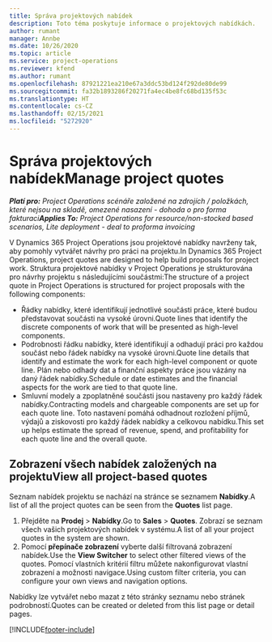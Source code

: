 ```yaml
---
title: Správa projektových nabídek
description: Toto téma poskytuje informace o projektových nabídkách.
author: rumant
manager: Annbe
ms.date: 10/26/2020
ms.topic: article
ms.service: project-operations
ms.reviewer: kfend
ms.author: rumant
ms.openlocfilehash: 87921221ea210e67a3ddc53bd124f292de80de99
ms.sourcegitcommit: fa32b1893286f20271fa4ec4be8fc68bd135f53c
ms.translationtype: HT
ms.contentlocale: cs-CZ
ms.lasthandoff: 02/15/2021
ms.locfileid: "5272920"
---
```

# <a name="manage-project-quotes"></a><span data-ttu-id="23920-103">Správa projektových nabídek</span><span class="sxs-lookup"><span data-stu-id="23920-103">Manage project quotes</span></span>

<span data-ttu-id="23920-104">_**Platí pro:** Project Operations scénáře založené na zdrojích / položkách, které nejsou na skladě, omezené nasazení - dohoda o pro forma fakturaci_</span><span class="sxs-lookup"><span data-stu-id="23920-104">_**Applies To:** Project Operations for resource/non-stocked based scenarios, Lite deployment - deal to proforma invoicing_</span></span>

<span data-ttu-id="23920-105">V Dynamics 365 Project Operations jsou projektové nabídky navrženy tak, aby pomohly vytvářet návrhy pro práci na projektu.</span><span class="sxs-lookup"><span data-stu-id="23920-105">In Dynamics 365 Project Operations, project quotes are designed to help build proposals for project work.</span></span> <span data-ttu-id="23920-106">Struktura projektové nabídky v Project Operations je strukturována pro návrhy projektu s následujícími součástmi:</span><span class="sxs-lookup"><span data-stu-id="23920-106">The structure of a project quote in Project Operations is structured for project proposals with the following components:</span></span>

  - <span data-ttu-id="23920-107">Řádky nabídky, které identifikují jednotlivé součásti práce, které budou představovat součásti na vysoké úrovni.</span><span class="sxs-lookup"><span data-stu-id="23920-107">Quote lines that identify the discrete components of work that will be presented as high-level components.</span></span>
  - <span data-ttu-id="23920-108">Podrobnosti řádku nabídky, které identifikují a odhadují práci pro každou součást nebo řádek nabídky na vysoké úrovni.</span><span class="sxs-lookup"><span data-stu-id="23920-108">Quote line details that identify and estimate the work for each high-level component or quote line.</span></span> <span data-ttu-id="23920-109">Plán nebo odhady dat a finanční aspekty práce jsou vázány na daný řádek nabídky.</span><span class="sxs-lookup"><span data-stu-id="23920-109">Schedule or date estimates and the financial aspects for the work are tied to that quote line.</span></span>
  - <span data-ttu-id="23920-110">Smluvní modely a zpoplatněné součásti jsou nastaveny pro každý řádek nabídky.</span><span class="sxs-lookup"><span data-stu-id="23920-110">Contracting models and chargeable components are set up for each quote line.</span></span> <span data-ttu-id="23920-111">Toto nastavení pomáhá odhadnout rozložení příjmů, výdajů a ziskovosti pro každý řádek nabídky a celkovou nabídku.</span><span class="sxs-lookup"><span data-stu-id="23920-111">This set up helps estimate the spread of revenue, spend, and profitability for each quote line and the overall quote.</span></span>

## <a name="view-all-project-based-quotes"></a><span data-ttu-id="23920-112">Zobrazení všech nabídek založených na projektu</span><span class="sxs-lookup"><span data-stu-id="23920-112">View all project-based quotes</span></span>

<span data-ttu-id="23920-113">Seznam nabídek projektu se nachází na stránce se seznamem **Nabídky**.</span><span class="sxs-lookup"><span data-stu-id="23920-113">A list of all the project quotes can be seen from the **Quotes** list page.</span></span> 

1. <span data-ttu-id="23920-114">Přejděte na **Prodej** > **Nabídky**.</span><span class="sxs-lookup"><span data-stu-id="23920-114">Go to **Sales** > **Quotes**.</span></span> <span data-ttu-id="23920-115">Zobrazí se seznam všech vašich projektových nabídek v systému.</span><span class="sxs-lookup"><span data-stu-id="23920-115">A list of all your project quotes in the system are shown.</span></span> 
2. <span data-ttu-id="23920-116">Pomocí **přepínače zobrazení** vyberte další filtrovaná zobrazení nabídek.</span><span class="sxs-lookup"><span data-stu-id="23920-116">Use the **View Switcher** to select other filtered views of the quotes.</span></span> <span data-ttu-id="23920-117">Pomocí vlastních kritérií filtru můžete nakonfigurovat vlastní zobrazení a možnosti navigace.</span><span class="sxs-lookup"><span data-stu-id="23920-117">Using custom filter criteria, you can configure your own views and navigation options.</span></span>

<span data-ttu-id="23920-118">Nabídky lze vytvářet nebo mazat z této stránky seznamu nebo stránek podrobností.</span><span class="sxs-lookup"><span data-stu-id="23920-118">Quotes can be created or deleted from this list page or detail pages.</span></span>


[!INCLUDE[footer-include](../../includes/footer-banner.md)]